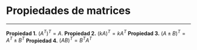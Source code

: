 # Propiedades de matrices
***

**Propiedad 1.** $(A^T)^T=A$.
**Propiedad 2.** $(kA)^T=kA^T$ 
**Propiedad 3.** $(A\pm B)^T= A^T \pm B^T$
**Propiedad 4.** $(AB)^{T}=B^{T}A^{T}$


